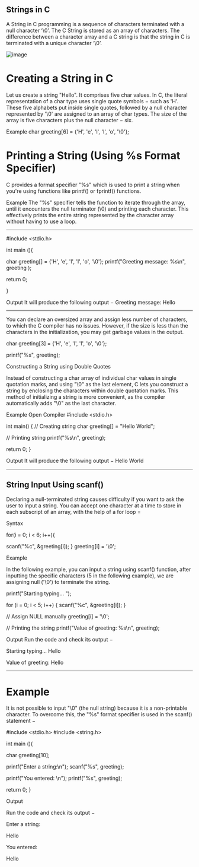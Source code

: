 ## Strings in C

A String in C programming is a sequence of characters terminated with a null character ‘\0’. 
The C String is stored as an array of characters. The difference between a character array and a C string is that the string in C is terminated with a unique character ‘\0’.

![image](https://github.com/user-attachments/assets/ce75e4ae-526f-42f7-ae27-16ede6dd485a)

# Creating a String in C
Let us create a string "Hello". It comprises five char values. In C, the literal representation of a char type uses single quote symbols − such as 'H'. These five alphabets put inside single quotes, followed by a null character represented by '\0' are assigned to an array of char types. The size of the array is five characters plus the null character − six.

Example
char greeting[6] = {'H', 'e', 'l', 'l', 'o', '\0'};

# Printing a String (Using %s Format Specifier)
C provides a format specifier "%s" which is used to print a string when you're using functions like printf() or fprintf() functions.

Example
The "%s" specifier tells the function to iterate through the array, until it encounters the null terminator (\0) and printing each character. This effectively prints the entire string represented by the character array without having to use a loop.

---
#include <stdio.h>

int main (){

   char greeting[] = {'H', 'e', 'l', 'l', 'o', '\0'};
   printf("Greeting message: %s\n", greeting );

return 0;

}

Output
It will produce the following output −
Greeting message: Hello

---
You can declare an oversized array and assign less number of characters, to which the C compiler has no issues.
However, if the size is less than the characters in the initialization, you may get garbage values in the output.

char greeting[3] = {'H', 'e', 'l', 'l', 'o', '\0'};

printf("%s", greeting);

Constructing a String using Double Quotes

Instead of constructing a char array of individual char values in single quotation marks, and using "\0" as the last element, C lets you construct a string by enclosing the characters within double quotation marks. This method of initializing a string is more convenient, as the compiler automatically adds "\0" as the last character.

Example
Open Compiler
#include <stdio.h>

int main() {
  // Creating string
  char greeting[] = "Hello World";

  // Printing string
  printf("%s\n", greeting);

  return 0;
}

Output
It will produce the following output −
Hello World

---
## String Input Using scanf()
Declaring a null-terminated string causes difficulty if you want to ask the user to input a string. 
You can accept one character at a time to store in each subscript of an array, with the help of a for loop =


Syntax

for(i = 0; i < 6; i++){

   scanf("%c", &greeting[i]);
}
greeting[i] = '\0';

Example

In the following example, you can input a string using scanf() function, after inputting the specific characters (5 in the following example), we are assigning null ('\0') to terminate the string.

printf("Starting typing... ");

for (i = 0; i < 5; i++) {
  scanf("%c", &greeting[i]);
}

// Assign NULL manually
greeting[i] = '\0';

// Printing the string
printf("Value of greeting: %s\n", greeting);

 Output
Run the code and check its output −

Starting typing... Hello

Value of greeting: Hello

---

# Example
It is not possible to input "\0" (the null string) because it is a non-printable character. To overcome this, the "%s" format specifier is used in the scanf() statement −


#include <stdio.h>
#include <string.h>

int main (){

   char greeting[10];

   printf("Enter a string:\n");
   scanf("%s", greeting);

   printf("You entered: \n");
   printf("%s", greeting);

   return 0;
}

Output

Run the code and check its output −

Enter a string:

Hello

You entered:

Hello

